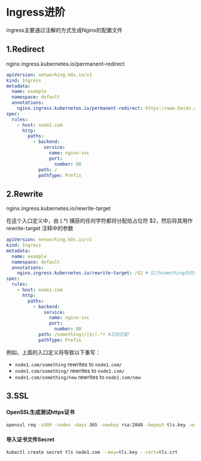 # Ingress进阶

ingress主要通过注解的方式生成Nginx的配置文件

## 1.Redirect

nginx.ingress.kubernetes.io/permanent-redirect

```yaml
apiVersion: networking.k8s.io/v1
kind: Ingress
metadata:
  name: example
  namespace: default
  annotations:
    nginx.ingress.kubernetes.io/permanent-redirect: https://www.baidu.com #调整到指定url
spec:
  rules:
    - host: node1.com
      http:
        paths:
          - backend:
              service:
                name: nginx-svc
                port:
                  number: 80
            path: /
            pathType: Prefix
```

## 2.Rewrite

nginx.ingress.kubernetes.io/rewrite-target

在这个入口定义中，由 (.*) 捕获的任何字符都将分配给占位符 $2，然后将其用作 rewrite-target 注释中的参数

```yaml
apiVersion: networking.k8s.io/v1
kind: Ingress
metadata:
  name: example
  namespace: default
  annotations:
    nginx.ingress.kubernetes.io/rewrite-target: /$2 # $2为something后的内容
spec:
  rules:
    - host: node1.com
      http:
        paths:
          - backend:
              service:
                name: nginx-svc
                port:
                  number: 80
            path: /something(/|$)(.*) #正则匹配
            pathType: Prefix
```

例如，上面的入口定义将导致以下重写：

- `node1.com/something` rewrites to `node1.com/`
- `node1.com/something/` rewrites to `node1.com/`
- `node1.com/something/new` rewrites to `node1.com/new`

## 3.SSL

#### OpenSSL生成测试https证书

```bash
openssl req -x509 -nodes -days 365 -newkey rsa:2048 -keyout tls.key -out tls.crt -subj "/CN=node1.com"
```

#### 导入证书文件Secret

```bash
kubectl create secret tls node1.com --key=tls.key --cert=tls.crt
```


